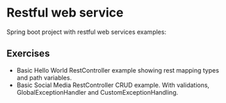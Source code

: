 # Restful web service
Spring boot project with restful web services examples:

## Exercises
- Basic Hello World RestController example showing rest mapping types and path variables.
- Basic Social Media RestController CRUD example. With validations, GlobalExceptionHandler and CustomExceptionHandling.
